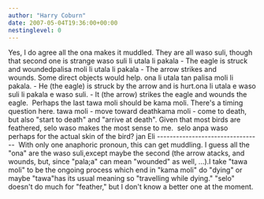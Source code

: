```yaml
---
author: "Harry Coburn"
date: 2007-05-04T19:36:00+00:00
nestinglevel: 0
---
```

Yes, I do agree all the ona makes it muddled. They are all waso suli, though that second one is strange waso suli li utala li pakala - The eagle is struck and woundedpalisa moli li utala li pakala - The arrow strikes and wounds. Some direct objects would help. ona li utala tan palisa moli li pakala. - He (the eagle) is struck by the arrow and is hurt.ona li utala e waso suli li pakala e waso suli. - It (the arrow) strikes the eagle and wounds the eagle.  Perhaps the last tawa moli should be kama moli. There's a timing question here. tawa moli - move toward deathkama moli - come to death, but also "start to death" and "arrive at death". Given that most birds are feathered, selo waso makes the most sense to me.  selo anpa waso perhaps for the actual skin of the bird? jan Eli ---------------------------------
 With only one anaphoric pronoun, this can get muddling. I guess all the "ona" are the waso suli,except maybe the second (the arrow atacks, and wounds, but, since "pala;a" can mean "wounded" as well, ...).I take "tawa moli" to be the ongoing process which end in "kama moli" do "dying" or maybe "tawa"has its usual meaning so "travelling while dying." "selo" doesn't do much for "feather," but I don't know a better one at the moment.